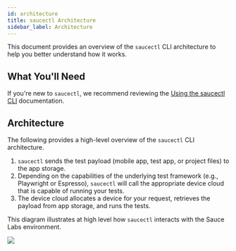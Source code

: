 ```yaml
---
id: architecture
title: saucectl Architecture
sidebar_label: Architecture
---
```


This document provides an overview of the `saucectl` CLI architecture to help you better understand how it works.

## What You'll Need

If you're new to `saucectl`, we recommend reviewing the [Using the saucectl CLI](/dev/cli/saucectl) documentation.

## Architecture

The following provides a high-level overview of the `saucectl` CLI architecture.

1. `saucectl` sends the test payload (mobile app, test app, or project files) to the app storage.
2. Depending on the capabilities of the underlying test framework (e.g., Playwright or Espresso), `saucectl` will call the appropriate device cloud that is capable of running your tests.
3. The device cloud allocates a device for your request, retrieves the payload from app storage, and runs the tests.

This diagram illustrates at high level how `saucectl` interacts with the Sauce Labs environment.

<img src="/img/saucectl/components.jpg" />
